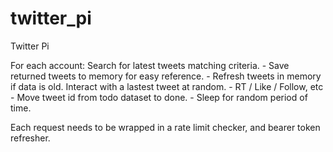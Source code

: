 # twitter_pi
Twitter Pi

For each account:
    Search for latest tweets matching criteria.
        - Save returned tweets to memory for easy reference.
        - Refresh tweets in memory if data is old.
    Interact with a lastest tweet at random.
        - RT / Like / Follow, etc
        - Move tweet id from todo dataset to done.
        - Sleep for random period of time.

Each request needs to be wrapped in a rate limit checker, and bearer token refresher.
